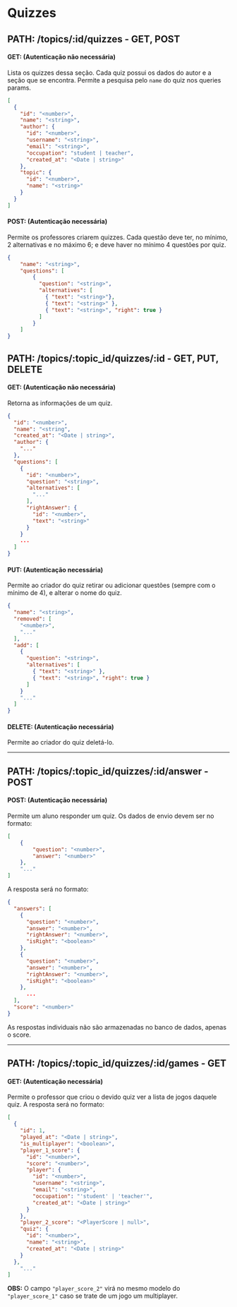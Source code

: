 # **Quizzes**

## **PATH: /topics/:id/quizzes - GET, POST**

#### GET: (Autenticação não necessária)
Lista os quizzes dessa seção. Cada quiz possui os dados do autor e a seção que se encontra. Permite a pesquisa pelo ```name``` do quiz nos queries params.

```json
[
  {
    "id": "<number>",
    "name": "<string>",
    "author": {
      "id": "<number>",
      "username": "<string>",
      "email": "<string>",
      "occupation": "student | teacher",
      "created_at": "<Date | string>"
    },
    "topic": {
      "id": "<number>",
      "name": "<string>"
    }
  }
]
```


#### POST: (Autenticação necessária)

Permite os professores criarem quizzes. Cada questão deve ter, no mínimo, 2 alternativas e no máximo 6; e deve haver no mínimo 4 questões por quiz.

```json
{
	"name": "<string>",
	"questions": [
        {
          "question": "<string>",
          "alternatives": [
            { "text": "<string>"},
            { "text": "<string>" },
            { "text": "<string>", "right": true }
          ]
        }
	]
}
```


## **PATH: /topics/:topic_id/quizzes/:id - GET, PUT, DELETE**

#### GET: (Autenticação não necessária)

Retorna as informações de um quiz.

```json
{
  "id": "<number>",
  "name": "<string",
  "created_at": "<Date | string>",
  "author": {
    "..."
  },
  "questions": [
    {
      "id": "<number>",
      "question": "<string>",
      "alternatives": [
        "..."
      ],
      "rightAnswer": {
        "id": "<number>",
        "text": "<string>"
      }
    }
    ...
  ]
}
```

#### PUT: (Autenticação necessária)

Permite ao criador do quiz retirar ou adicionar questões (sempre com o mínimo de 4), e alterar o nome do quiz.

```json
{
  "name": "<string>",
  "removed": [
    "<number>",
    "..."
  ],
  "add": [
    {
      "question": "<string>",
      "alternatives": [
        { "text": "<string>" },
        { "text": "<string>", "right": true }
      ]
    }
    "..."
  ]
}
```

#### DELETE: (Autenticação necessária)
Permite ao criador do quiz deletá-lo.

<hr>

## **PATH: /topics/:topic_id/quizzes/:id/answer - POST**

#### POST: (Autenticação necessária)

Permite um aluno responder um quiz. Os dados de envio devem ser no formato: 
```json
[
	{
		"question": "<number>",
		"answer": "<number>"
	},
	"..."
]
```

A resposta será no formato:
```json
{
  "answers": [
    {
      "question": "<number>",
      "answer": "<number>",
      "rightAnswer": "<number>",
      "isRight": "<boolean>"
    },
    {
      "question": "<number>",
      "answer": "<number>",
      "rightAnswer": "<number>",
      "isRight": "<boolean>"
    },
      ...
  ],
  "score": "<number>"
}
```

As respostas individuais não são armazenadas no banco de dados, apenas o score. 



<hr>

## **PATH: /topics/:topic_id/quizzes/:id/games - GET**

#### GET: (Autenticação necessária)
Permite o professor que criou o devido quiz ver a lista de jogos daquele quiz. A resposta será no formato:

```json
[
  {
    "id": 1,
    "played_at": "<Date | string>",
    "is_multiplayer": "<boolean>",
    "player_1_score": {
      "id": "<number>",
      "score": "<number>",
      "player": {
        "id": "<number>",
        "username": "<string>",
        "email": "<string>",
        "occupation": "'student' | 'teacher'",
        "created_at": "<Date | string>"
      }
    },
    "player_2_score": "<PlayerScore | null>",
    "quiz": {
      "id": "<number>",
      "name": "<string>",
      "created_at": "<Date | string>"
    }
  },
    "..."
]
```

**OBS:** O campo ```"player_score_2"``` virá no mesmo modelo do ```"player_score_1"``` caso se trate de um jogo um multiplayer.